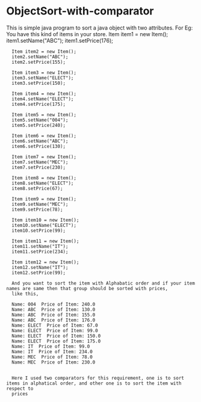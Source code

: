 # ObjectSort-with-comparator


This is simple java program to sort a java object with two attributes.
For Eg: You have this kind of items in your store.
        Item item1 = new Item();
      item1.setName("ABC");
      item1.setPrice(176);

      Item item2 = new Item();
      item2.setName("ABC");
      item2.setPrice(155);

      Item item3 = new Item();
      item3.setName("ELECT");
      item3.setPrice(150);

      Item item4 = new Item();
      item4.setName("ELECT");
      item4.setPrice(175);

      Item item5 = new Item();
      item5.setName("004");
      item5.setPrice(240);

      Item item6 = new Item();
      item6.setName("ABC");
      item6.setPrice(130);

      Item item7 = new Item();
      item7.setName("MEC");
      item7.setPrice(230);

      Item item8 = new Item();
      item8.setName("ELECT");
      item8.setPrice(67);

      Item item9 = new Item();
      item9.setName("MEC");
      item9.setPrice(78);

      Item item10 = new Item();
      item10.setName("ELECT");
      item10.setPrice(99);

      Item item11 = new Item();
      item11.setName("IT");
      item11.setPrice(234);

      Item item12 = new Item();
      item12.setName("IT");
      item12.setPrice(99);
      
      And you want to sort the item with Alphabatic order and if your item names are same then that group should be sorted with prices, 
      like this,
      
      Name: 004  Price of Item: 240.0
      Name: ABC  Price of Item: 130.0
      Name: ABC  Price of Item: 155.0
      Name: ABC  Price of Item: 176.0
      Name: ELECT  Price of Item: 67.0
      Name: ELECT  Price of Item: 99.0
      Name: ELECT  Price of Item: 150.0
      Name: ELECT  Price of Item: 175.0
      Name: IT  Price of Item: 99.0
      Name: IT  Price of Item: 234.0
      Name: MEC  Price of Item: 78.0
      Name: MEC  Price of Item: 230.0
      
      
      Here I used two comparators for this requirement, one is to sort items in alphatical order, and other one is to sort the item with respect to
      prices


      
      
      
		
